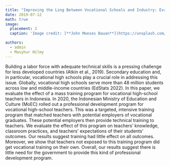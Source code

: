 ```yaml
---
title: "Improving the Ling Between Vocational Schools and Industry: Evaluation of Teacher Training in Indonesia"
date: 2019-07-12
math: true
image:
  placement: 2
  caption: 'Image credit: [**John Moeses Bauan**](https://unsplash.com/photos/OGZtQF8iC0g)'

authors:
  - admin
  - Masyhur Hilmy
---
```


Building a labor force with adequate technical skills is a pressing challenge for less developed countries (Atkin et al., 2019). Secondary education and, in particular, vocational high schools play a crucial role in addressing this issue. Globally, vocational high schools serve more than 48 million students across low and middle-income countries (EdStats 2022). In this paper, we evaluate the effect of a mass training program for vocational high-school teachers in Indonesia. In 2020, the Indonesian Ministry of Education and Culture (MoEC) rolled out a professional development program for vocational high-school teachers. This was a targeted, intensive training program that matched teachers with potential employers of vocational graduates. These potential employers then provide technical training to teachers. We evaluate the effect of this program on teachers’ knowledge, classroom practices, and teachers' expectations of their students’ outcomes. Our results suggest training had little effect on all outcomes. Moreover, we show that teachers not exposed to this training program did get vocational training on their own. Overall, our results suggest there is little need for the government to provide this kind of professional development program.


